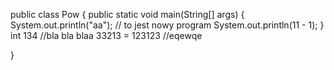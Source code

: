public class Pow
{
        public static void main(String[] args) {
            System.out.println("aa");
            // to jest nowy program
            System.out.println(11 - 1);
        }
    int 134 //bla bla blaa
    33213 = 123123 //eqewqe


}
